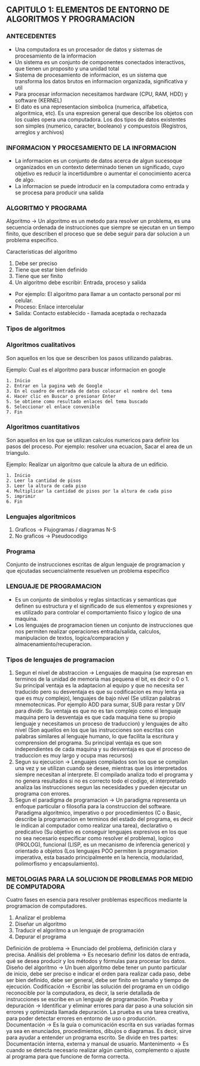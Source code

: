 ## CAPITULO 1: ELEMENTOS DE ENTORNO DE ALGORITMOS Y PROGRAMACION

### ANTECEDENTES

- Una computadora es un procesador de datos y sistemas de procesamiento de la informacion
- Un sistema es un conjunto de componentes conectados interactivos, que tienen un proposito y una unidad total
- Sistema de procesamiento de informacion, es un sistema que transforma los datos brutos en informacion organizada, significativa y util
- Para procesar informacion necesitamos hardware (CPU, RAM, HDD) y software (KERNEL)
- El dato es una representacion simbolica (numerica, alfabetica, algoritmica, etc). Es una expresion general que describe los objetos con los cuales opera una computadora. Los dos tipos de datos existentes son simples (numerico, caracter, booleano) y compuestois (Registros, arreglos y archivos)


### INFORMACION Y PROCESAMIENTO DE LA INFORMACION

- La informacion es un conjunto de datos acerca de algun sucesoque organizados en un contexto determinado tienen un significado, cuyo objetivo es reducir la incertidumbre o aumentar el conocimiento acerca de algo.
- La informacion se puede introducir en la computadora como entrada y se procesa para producir una salida

### ALGORITMO Y PROGRAMA

Algoritmo -> Un algoritmo es un metodo para resolver un problema, es una secuencia ordenada de instrucciones que siempre se ejecutan en un tiempo finito, que describen el proceso que se debe seguir para dar solucion a un problema especifico.

Caracteristicas del algoritmo
1. Debe ser preciso
2. Tiene que estar bien definido
3. Tiene que ser finito
4. Un algoritmo debe escribir: Entrada, proceso y salida

- Por ejemplo: El algoritmo para llamar a un contacto personal por mi celular.
- Proceso: Enlace intercelular
- Salida: Contacto establecido - llamada aceptada o rechazada

### Tipos de algoritmos 

### Algoritmos cualitativos 

Son aquellos en los que se describen los pasos utilizando palabras.

Ejemplo: Cual es el algoritmo para buscar informacion en google

	1. Inicio
	2. Entrar en la pagina web de Google
	3. En el cuadro de entrada de datos colocar el nombre del tema
	4. Hacer clic en Buscar o presionar Enter
	5. Se obtiene como resultado enlaces del tema buscado
	6. Seleccionar el enlace convenible
	7. Fin
### Algoritmos cuantitativos 

Son aquellos en los que se utilizan calculos numericos para definir los pasos del proceso. Por ejemplo: resolver una ecuacion, Sacar el area de un triangulo.

Ejemplo: Realizar un algoritmo que calcule la altura de un edificio.

	1. Inicio
	2. Leer la cantidad de pisos
	3. Leer la altura de cada piso
	4. Multiplicar la cantidad de pisos por la altura de cada piso
	5. imprimir
	6. Fin

### Lenguajes algoritmicos

1. Graficos -> Flujogramas / diagramas N-S
2. No graficos -> Pseudocodigo

### Programa  

Conjunto de instrucciones escritas de algun lenguaje de programacion y que ejcutadas secuencialmente resuelven un problema especifico 
### LENGUAJE DE PROGRAMACION

- Es un conjunto de simbolos y reglas sintacticas y semanticas que definen su estructura y el significado de sus elementos y expresiones y es utilizado para controlar el comportamiento fisico y logico de una maquina.
- Los lenguajes de programacion tienen un conjunto de instrucciones que nos permiten realizar operaciones entrada/salida, calculos, manipulacion de textos, logica/comparacion y almacenamiento/recuperacion.

### Tipos de lenguajes de programacion

1. Segun el nivel de abstraccion -> Lenguajes de maquina (se expresan en terminos de la unidad de memoria mas pequena el bit, es decir o 0 o 1. Su principal ventaja es la adaptacion al equipo y que no necesita ser traducido pero su desventaja es que su codificacion es muy lenta ya que es muy complejo), lenguajes de bajo nivel (Se utilizan palabras mnemotecnicas. Por ejemplo ADD para sumar, SUB para restar y DIV para dividir. Su ventaja es que no es tan complejo como el lenguaje maquina pero la desventaja es que cada maquina tiene su propio lenguaje y necesitamos un proceso de traduccion) y lenguajes de alto nivel (Son aquellos en los que las instrucciones son escritas con palabras similares al lenguaje humano, lo que facilita la escritura y comprension del programa. Su principal ventaja es que son independientes de cada maquina y su desventaja es que el proceso de traduccion es muy largo y ocupa mas recursos)
2. Segun su ejecucion -> Lenguajes compilados son los que se compilan una vez y se utilizan cuando se desee, mientras que los interpretados siempre necesitan al interprete. El compilado analiza todo el programa y no genera resultados si no es correcto todo el codigo, el interpretado analiza las instrucciones segun las necesidades y pueden ejecutar un programa con errores. 
3. Segun el paradigma de programacion -> Un paradigma representa un enfoque particular o filosofia para la construccion del software. Paradigma algoritmico, imperativo o por procedimientos (C o Basic, describe la programacion en terminos del estado del programa, es decir le indican al computador como realizar una tarea), declarativo o predicativo (Su objetivo es conseguir lenguajes expresivos en los que no sea necesario especificar como resolver el problema), logico (PROLOG), funcional (LISP, es un mecanismo de inferencia generico) y orientado a objetos (Los lenguajes POO permiten la programacion imperativa, esta basado principalmente en la herencia, modularidad, polimorfismo y encapsulamiento).




### METOLOGIAS PARA LA SOLUCION DE PROBLEMAS POR MEDIO DE COMPUTADORA

Cuatro fases en esencia para resolver problemas especificos mediante la programacion de computadores.
1. Analizar el problema
2. Diseñar un algoritmo
3. Traducir el algoritmo a un lenguaje de programación
4. Depurar el programa

Definición de problema -> Enunciado del problema, definición clara y precisa.
Análisis del problema -> Es necesario definir los datos de entrada, qué se desea producir y los métodos y fórmulas para procesar los datos.
Diseño del algoritmo -> Un buen algoritmo debe tener un punto particular de inicio, debe ser preciso e indicar el orden para realizar cada paso, debe ser bien definido, debe ser general, debe ser finito en tamaño y tiempo de ejecución.
Codificación -> Escribir las solución del programa en un código reconocible por la computadora, es decir, la serie detallada de instrucciones se escribe en un lenguaje de programación. 
Prueba y depuración -> Identificar y eliminar errores para dar paso a una solución sin errores y optimizada llamada depuración. La prueba es una tarea creativa, para poder detectar errores en entorno de uso o producción.
Documentación -> Es la guía o comunicación escrita en sus variadas formas ya sea en enunciados, procedimientos, dibujos o diagramas. Es decir, sirve para ayudar a entender un programa escrito. Se divide en tres partes: Documentación interna, externa y manual de usuario.
Mantenimento -> Es cuando se detecta necesario realizar algún cambio, complemento o ajuste al programa para que funcione de forma correcta.